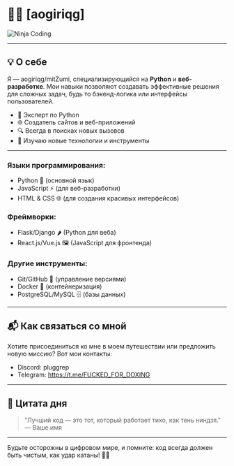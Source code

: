 # 🕵️‍♂️ [aogiriqg] 

![Ninja Coding]([https://media.giphy.com/media/3o7TKTqCnEJLpI4gXu/giphy.gif](https://cdn.discordapp.com/attachments/1270732279462887555/1335594061188562974/dee7851208617e0febcb569fd10ded72.gif?ex=67a0bc66&is=679f6ae6&hm=a4c9b03a2c4bae06c2813b3062a9ee51513b1e0fd7061af24b5defc401b2d748&))

---

## 💡 О себе

Я — aogiriqg/mitZumi, специализирующийся на **Python** и **веб-разработке**. Мои навыки позволяют создавать эффективные решения для сложных задач, будь то бэкенд-логика или интерфейсы пользователей.

- 🐍 Эксперт по Python
- 🌐 Создатель сайтов и веб-приложений
- 🔍 Всегда в поисках новых вызовов
- 🌱 Изучаю новые технологии и инструменты

---

### Языки программирования:
- Python 🐍 (основной язык)
- JavaScript ⚡ (для веб-разработки)
- HTML & CSS 🌐 (для создания красивых интерфейсов)

### Фреймворки:
- Flask/Django 🌶️ (Python для веба)
- React.js/Vue.js 🖼️ (JavaScript для фронтенда)

### Другие инструменты:
- Git/GitHub 🌲 (управление версиями)
- Docker 🐳 (контейнеризация)
- PostgreSQL/MySQL 🗄️ (базы данных)

---

## 📬 Как связаться со мной

Хотите присоединиться ко мне в моем путешествии или предложить новую миссию? Вот мои контакты:

- Discord: pluggrep
- Telegram: https://t.me/FUCKED_FOR_DOXING

---

## 📜 Цитата дня

> "Лучший код — это тот, который работает тихо, как тень ниндзя."  
> — Ваше имя

---

Будьте осторожны в цифровом мире, и помните: код всегда должен быть чистым, как удар катаны! 🥷✨
